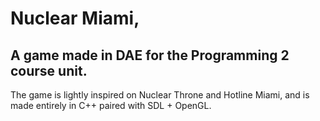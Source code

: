# Nuclear Miami,
## A game made in DAE for the Programming 2 course unit.
The game is lightly inspired on Nuclear Throne and Hotline Miami, and is made entirely in C++ paired with SDL + OpenGL.


